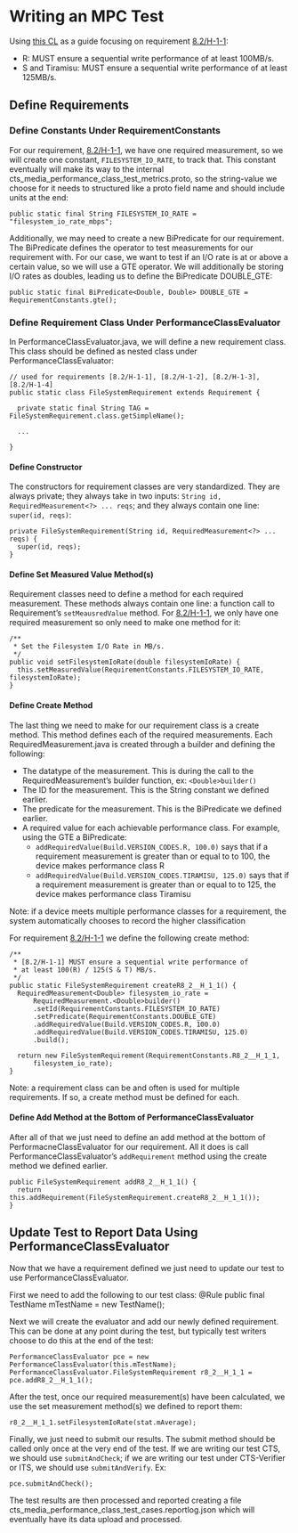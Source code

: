 # Writing an MPC Test

Using
[this CL](https://android-review.googlesource.com/c/platform/cts/+/2128521) as a
guide focusing on requirement
[8.2/H-1-1](https://source.android.com/docs/compatibility/13/android-13-cdd#2274_performance):

-   R: MUST ensure a sequential write performance of at least 100MB/s.
-   S and Tiramisu: MUST ensure a sequential write performance of at least
    125MB/s.

## Define Requirements

### Define Constants Under RequirementConstants

For our requirement,
[8.2/H-1-1](https://source.android.com/docs/compatibility/13/android-13-cdd#2274_performance),
we have one required measurement, so we will create one constant,
`FILESYSTEM_IO_RATE`, to track that. This constant eventually will make its way
to the internal cts_media_performance_class_test_metrics.proto, so the
string-value we choose for it needs to structured like a proto field name and
should include units at the end:

```
public static final String FILESYSTEM_IO_RATE = "filesystem_io_rate_mbps";
```

Additionally, we may need to create a new BiPredicate for our requirement. The
BiPredicate defines the operator to test measurements for our requirement with.
For our case, we want to test if an I/O rate is at or above a certain value, so
we will use a GTE operator. We will additionally be storing I/O rates as
doubles, leading us to define the BiPredicate DOUBLE_GTE:

```
public static final BiPredicate<Double, Double> DOUBLE_GTE = RequirementConstants.gte();
```

### Define Requirement Class Under PerformanceClassEvaluator

In PerformanceClassEvaluator.java, we will define a new requirement class. This
class should be defined as nested class under PerformanceClassEvaluator:

```
// used for requirements [8.2/H-1-1], [8.2/H-1-2], [8.2/H-1-3], [8.2/H-1-4]
public static class FileSystemRequirement extends Requirement {

  private static final String TAG = FileSystemRequirement.class.getSimpleName();

  ...

}
```

#### Define Constructor

The constructors for requirement classes are very standardized. They are always
private; they always take in two inputs: `String id, RequiredMeasurement<?> ...
reqs`; and they always contain one line: `super(id, reqs)`:

```
private FileSystemRequirement(String id, RequiredMeasurement<?> ... reqs) {
  super(id, reqs);
}
```

#### Define Set Measured Value Method(s)

Requirement classes need to define a method for each required measurement. These
methods always contain one line: a function call to Requirement’s
`setMeausredValue` method. For
[8.2/H-1-1](https://source.android.com/docs/compatibility/13/android-13-cdd#2274_performance),
we only have one required measurement so only need to make one method for it:

```
/**
 * Set the Filesystem I/O Rate in MB/s.
 */
public void setFilesystemIoRate(double filesystemIoRate) {
  this.setMeasuredValue(RequirementConstants.FILESYSTEM_IO_RATE, filesystemIoRate);
}
```

#### Define Create Method

The last thing we need to make for our requirement class is a create method.
This method defines each of the required measurements. Each
RequiredMeasurement.java is created through a builder and defining the
following:

*   The datatype of the measurement. This is during the call to the
    RequiredMeasurement’s builder function, ex: `<Double>builder()`
*   The ID for the measurement. This is the String constant we defined earlier.
*   The predicate for the measurement. This is the BiPredicate we defined
    earlier.
*   A required value for each achievable performance class. For example, using
    the GTE a BiPredicate:
    *   `addRequiredValue(Build.VERSION_CODES.R, 100.0)` says that if a
        requirement measurement is greater than or equal to to 100, the device
        makes performance class R
    *   `addRequiredValue(Build.VERSION_CODES.TIRAMISU, 125.0)` says that if a
        requirement measurement is greater than or equal to to 125, the device
        makes performance class Tiramisu

Note: if a device meets multiple performance classes for a requirement, the
system automatically chooses to record the higher classification

For requirement
[8.2/H-1-1](https://source.android.com/docs/compatibility/13/android-13-cdd#2274_performance)
we define the following create method:

```
/**
 * [8.2/H-1-1] MUST ensure a sequential write performance of
 * at least 100(R) / 125(S & T) MB/s.
 */
public static FileSystemRequirement createR8_2__H_1_1() {
  RequiredMeasurement<Double> filesystem_io_rate =
      RequiredMeasurement.<Double>builder()
      .setId(RequirementConstants.FILESYSTEM_IO_RATE)
      .setPredicate(RequirementConstants.DOUBLE_GTE)
      .addRequiredValue(Build.VERSION_CODES.R, 100.0)
      .addRequiredValue(Build.VERSION_CODES.TIRAMISU, 125.0)
      .build();

  return new FileSystemRequirement(RequirementConstants.R8_2__H_1_1,
      filesystem_io_rate);
}
```

Note: a requirement class can be and often is used for multiple requirements. If
so, a create method must be defined for each.

#### Define Add Method at the Bottom of PerformanceClassEvaluator

After all of that we just need to define an add method at the bottom of
PerformacneClassEvaluator for our requirement. All it does is call
PerformanceClassEvaluator’s `addRequirement` method using the create method we
defined earlier.

```
public FileSystemRequirement addR8_2__H_1_1() {
  return this.addRequirement(FileSystemRequirement.createR8_2__H_1_1());
}
```

## Update Test to Report Data Using PerformanceClassEvaluator

Now that we have a requirement defined we just need to update our test to use
PerformanceClassEvaluator.

First we need to add the following to our test class: @Rule public final
TestName mTestName = new TestName();

Next we will create the evaluator and add our newly defined requirement. This
can be done at any point during the test, but typically test writers choose to
do this at the end of the test:

```
PerformanceClassEvaluator pce = new PerformanceClassEvaluator(this.mTestName);
PerformanceClassEvaluator.FileSystemRequirement r8_2__H_1_1 = pce.addR8_2__H_1_1();
```

After the test, once our required measurement(s) have been calculated, we use
the set measurement method(s) we defined to report them:

```
r8_2__H_1_1.setFilesystemIoRate(stat.mAverage);
```

Finally, we just need to submit our results. The submit method should be called
only once at the very end of the test. If we are writing our test CTS, we should
use `submitAndCheck`; if we are writing our test under CTS-Verifier or ITS, we
should use `submitAndVerify`. Ex:

```
pce.submitAndCheck();
```

The test results are then processed and reported creating a file
cts_media_performance_class_test_cases.reportlog.json which will eventually have
its data upload and processed.
